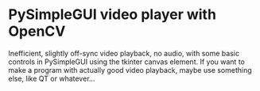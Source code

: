 # PySimpleGUI video player with OpenCV

Inefficient, slightly off-sync video playback, no audio, with some basic controls in PySimpleGUI using the tkinter canvas element.
If you want to make a program with actually good video playback, maybe use something else, like QT or whatever...
